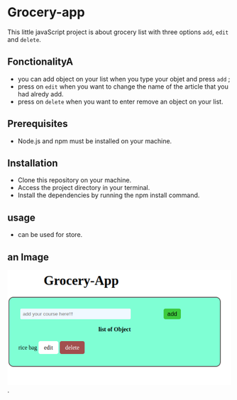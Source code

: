 <!--deno-lint-ignore-file  -->
# Grocery-app
This little javaScript project is about grocery list with three options `add`, `edit` and `delete`.
## FonctionalityA
- you can add object on your list when you type your objet and press `add` ;
- press on `edit` when you want to change the name   of the article that you had alredy add.
- press on `delete` when you want to enter remove an object on your list.

## Prerequisites
- Node.js and npm must be installed on your machine.

## Installation
- Clone this repository on your machine.
- Access the project directory in your terminal. <!--eslint-disable-line -->
- Install the dependencies by running the npm install command.

## usage
- can be used for store.

## an Image
![alt text](./assets/images/Screenshot%20from%202023-09-06%2011-10-51.png).
